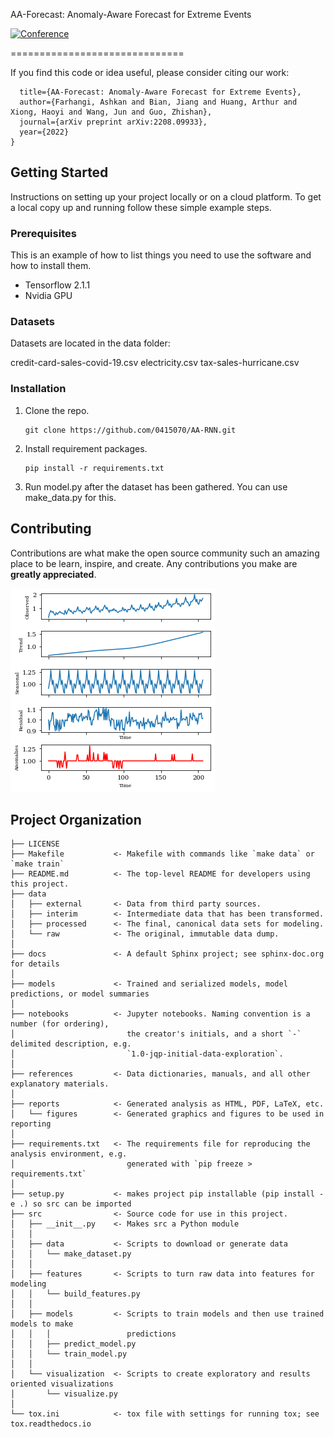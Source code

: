 AA-Forecast: Anomaly-Aware Forecast for Extreme Events

[![Conference](http://img.shields.io/badge/ECML-2022-4b44ce.svg)](https://arxiv.org/abs/2208.09933)
</div>
==============================

If you find this code or idea useful, please consider citing our work:

```@article{farhangi2022aa,
  title={AA-Forecast: Anomaly-Aware Forecast for Extreme Events},
  author={Farhangi, Ashkan and Bian, Jiang and Huang, Arthur and Xiong, Haoyi and Wang, Jun and Guo, Zhishan},
  journal={arXiv preprint arXiv:2208.09933},
  year={2022}
}
```
## Getting Started

Instructions on setting up your project locally or on a cloud platform. To get a local copy up and running follow these simple example steps.

### Prerequisites

This is an example of how to list things you need to use the software and how to install them.

- Tensorflow 2.1.1
- Nvidia GPU 
### Datasets
Datasets are located in the data folder:

credit-card-sales-covid-19.csv
electricity.csv
tax-sales-hurricane.csv

### Installation

1. Clone the repo.

   ```
   git clone https://github.com/0415070/AA-RNN.git
   ```

2. Install requirement packages.

   ```
   pip install -r requirements.txt
   ```

3. Run model.py after the dataset has been gathered.
You can use  make_data.py for this.

## Contributing

Contributions are what make the open source community such an amazing place to be learn, inspire, and create. Any contributions you make are **greatly appreciated**.







![Figure 1-1](https://raw.githubusercontent.com/ashfarhangi/AA-Forecast/main/visualization/Decomposition.png "Figure 1-1")




Project Organization
------------

    ├── LICENSE
    ├── Makefile           <- Makefile with commands like `make data` or `make train`
    ├── README.md          <- The top-level README for developers using this project.
    ├── data
    │   ├── external       <- Data from third party sources.
    │   ├── interim        <- Intermediate data that has been transformed.
    │   ├── processed      <- The final, canonical data sets for modeling.
    │   └── raw            <- The original, immutable data dump.
    │
    ├── docs               <- A default Sphinx project; see sphinx-doc.org for details
    │
    ├── models             <- Trained and serialized models, model predictions, or model summaries
    │
    ├── notebooks          <- Jupyter notebooks. Naming convention is a number (for ordering),
    │                         the creator's initials, and a short `-` delimited description, e.g.
    │                         `1.0-jqp-initial-data-exploration`.
    │
    ├── references         <- Data dictionaries, manuals, and all other explanatory materials.
    │
    ├── reports            <- Generated analysis as HTML, PDF, LaTeX, etc.
    │   └── figures        <- Generated graphics and figures to be used in reporting
    │
    ├── requirements.txt   <- The requirements file for reproducing the analysis environment, e.g.
    │                         generated with `pip freeze > requirements.txt`
    │
    ├── setup.py           <- makes project pip installable (pip install -e .) so src can be imported
    ├── src                <- Source code for use in this project.
    │   ├── __init__.py    <- Makes src a Python module
    │   │
    │   ├── data           <- Scripts to download or generate data
    │   │   └── make_dataset.py
    │   │
    │   ├── features       <- Scripts to turn raw data into features for modeling
    │   │   └── build_features.py
    │   │
    │   ├── models         <- Scripts to train models and then use trained models to make
    │   │   │                 predictions
    │   │   ├── predict_model.py
    │   │   └── train_model.py
    │   │
    │   └── visualization  <- Scripts to create exploratory and results oriented visualizations
    │       └── visualize.py
    │
    └── tox.ini            <- tox file with settings for running tox; see tox.readthedocs.io


